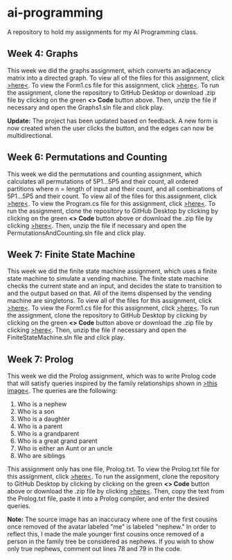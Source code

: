 # ai-programming
A repository to hold my assignments for my AI Programming class.
## Week 4: Graphs
This week we did the graphs assignment, which converts an adjacency matrix into a directed graph. To view all of the files for this assignment, click [>here<](https://github.com/fatjosephina/ai-programming/tree/main/Graphs1). To view the Form1.cs file for this assignment, click [>here<](https://github.com/fatjosephina/ai-programming/blob/main/Graphs1/Graphs1/Form1.cs). To run the assignment, clone the repository to GitHub Desktop or download .zip file by clicking on the green **<> Code** button above. Then, unzip the file if necessary and open the Graphs1.sln file and click play.

**Update:** The project has been updated based on feedback. A new form is now created when the user clicks the button, and the edges can now be multidirectional.
## Week 6: Permutations and Counting
This week we did the permutations and counting assignment, which calculates all permutations of 5P1...5P5 and their count, all ordered partitions where n = length of input and their count, and all combinations of 5P1...5P5 and their count. To view all of the files for this assignment, click [>here<](https://github.com/fatjosephina/ai-programming/tree/main/PermutationsAndCounting). To view the Program.cs file for this assignment, click [>here<](https://github.com/fatjosephina/ai-programming/blob/main/PermutationsAndCounting/PermutationsAndCounting/Program.cs). To run the assignment, clone the repository to GitHub Desktop by clicking by clicking on the green **<> Code** button above or download the .zip file by clicking [>here<](https://github.com/fatjosephina/ai-programming/archive/refs/heads/main.zip). Then, unzip the file if necessary and open the PermutationsAndCounting.sln file and click play.
## Week 7: Finite State Machine
This week we did the finite state machine assignment, which uses a finite state machine to simulate a vending machine. The finite state machine checks the current state and an input, and decides the state to transition to and the output based on that. All of the items dispensed by the vending machine are singletons. To view all of the files for this assignment, click [>here<](https://github.com/fatjosephina/ai-programming/tree/main/FiniteStateMachine). To view the Form1.cs file for this assignment, click [>here<](https://github.com/fatjosephina/ai-programming/blob/main/FiniteStateMachine/FiniteStateMachine/Form1.cs). To run the assignment, clone the repository to GitHub Desktop by clicking by clicking on the green **<> Code** button above or download the .zip file by clicking [>here<](https://github.com/fatjosephina/ai-programming/archive/refs/heads/main.zip). Then, unzip the file if necessary and open the FiniteStateMachine.sln file and click play.
## Week 7: Prolog
This week we did the Prolog assignment, which was to write Prolog code that will satisfy queries inspired by the family relationships shown in [>this image<](https://www.shutterstock.com/image-vector/pedigree-ancestry-chart-template-portraits-600w-1049759024.jpg). The queries are the following:
1. Who is a nephew
2. Who is a son
3. Who is a daughter
4. Who is a parent
5. Who is a grandparent
6. Who is a great grand parent
7. Who is either an Aunt or an uncle
8. Who are siblings

This assignment only has one file, Prolog.txt. To view the Prolog.txt file for this assignment, click [>here<](https://github.com/fatjosephina/ai-programming/blob/main/Prolog/Prolog.txt). To run the assignment, clone the repository to GitHub Desktop by clicking by clicking on the green **<> Code** button above or download the .zip file by clicking [>here<](https://github.com/fatjosephina/ai-programming/archive/refs/heads/main.zip). Then, copy the text from the Prolog.txt file, paste it into a Prolog compiler, and enter the desired queries.

**Note:** The source image has an inaccuracy where one of the first cousins once removed of the avatar labeled "me" is labeled "nephew." In order to reflect this, I made the male younger first cousins once removed of a person in the family tree be considered as nephews. If you wish to show only true nephews, comment out lines 78 and 79 in the code.
